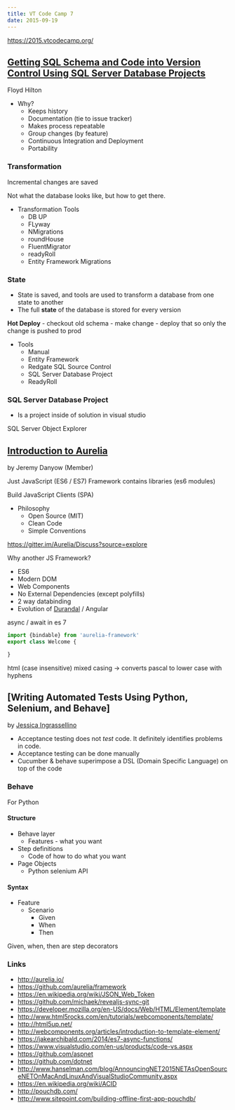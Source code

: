 ```yaml
---
title: VT Code Camp 7
date: 2015-09-19
---
```


https://2015.vtcodecamp.org/

## [Getting SQL Schema and Code into Version Control Using SQL Server Database Projects](http://vtcodecamp.org/2015/sessions#sql-schema-and-code-version-control)

Floyd Hilton

* Why?
  * Keeps history
  * Documentation (tie to issue tracker)
  * Makes process repeatable
  * Group changes (by feature)
  * Continuous Integration and Deployment
  * Portability

### Transformation

Incremental changes are saved

Not what the database looks like, but how to get there.

* Transformation Tools
  * DB UP
  * FLyway
  * NMigrations
  * roundHouse
  * FluentMigrator
  * readyRoll
  * Entity Framework Migrations

### State

* State is saved, and tools are used to transform a database from one state to another
* The full **state** of the database is stored for every version


**Hot Deploy** - checkout old schema - make change - deploy that so only the change is pushed to prod

* Tools
  * Manual
  * Entity Framework
  * Redgate SQL Source Control
  * SQL Server Database Project
  * ReadyRoll

### SQL Server Database Project

* Is a project inside of solution in visual studio

SQL Server Object Explorer

## [Introduction to Aurelia](http://vtcodecamp.org/2015/sessions#aurelia)

by Jeremy Danyow (Member)

Just JavaScript (ES6 / ES7)
Framework contains libraries (es6 modules)

Build JavaScript Clients (SPA)

* Philosophy
  * Open Source (MIT)
  * Clean Code
  * Simple Conventions

https://gitter.im/Aurelia/Discuss?source=explore

Why another JS Framework?

* ES6
* Modern DOM
* Web Components
* No External Dependencies (except polyfills)
* 2 way databinding
* Evolution of [Durandal](http://durandaljs.com/) / Angular

async / await in es 7



```js
import {bindable} from 'aurelia-framework'
export class Welcome {

}
```

html (case insensitive)
mixed casing -> converts pascal to lower case with hyphens


## [Writing Automated Tests Using Python, Selenium, and Behave]

by [Jessica Ingrassellino](https://www.linkedin.com/in/jessingrassellino/)

* Acceptance testing does not *test* code.  It definitely identifies problems in code.
* Acceptance testing can be done manually
* Cucumber & behave superimpose a DSL (Domain Specific Language) on top of the code

### Behave

For Python

#### Structure

* Behave layer
  * Features - what you want
* Step definitions
  * Code of how to do what you want
* Page Objects
  * Python selenium API

#### Syntax

* Feature
  * Scenario
    * Given
    * When
    * Then

Given, when, then are step decorators

### Links

* http://aurelia.io/
* https://github.com/aurelia/framework
* https://en.wikipedia.org/wiki/JSON_Web_Token
* https://github.com/michaek/revealjs-sync-git
* https://developer.mozilla.org/en-US/docs/Web/HTML/Element/template
* http://www.html5rocks.com/en/tutorials/webcomponents/template/
* http://html5up.net/
* http://webcomponents.org/articles/introduction-to-template-element/
* https://jakearchibald.com/2014/es7-async-functions/
* https://www.visualstudio.com/en-us/products/code-vs.aspx
* https://github.com/aspnet
* https://github.com/dotnet
* http://www.hanselman.com/blog/AnnouncingNET2015NETAsOpenSourceNETOnMacAndLinuxAndVisualStudioCommunity.aspx
* https://en.wikipedia.org/wiki/ACID
* http://pouchdb.com/
* http://www.sitepoint.com/building-offline-first-app-pouchdb/
